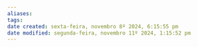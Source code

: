 ```yaml
---
aliases: 
tags: 
date created: sexta-feira, novembro 8º 2024, 6:15:55 pm
date modified: segunda-feira, novembro 11º 2024, 1:15:52 pm
---
```

